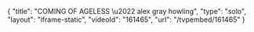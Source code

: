 {
    "title": "COMING OF AGELESS \u2022 alex gray howling",
    "type": "solo",
    "layout": "iframe-static",
    "videoId": "161465",
    "url": "\/tvpembed\/161465"
}